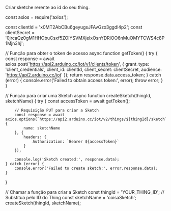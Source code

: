 Criar sketche rerente ao id do seu thing.

const axios = require('axios');

const clientId = 'x0MT2AbCBu6geyugsJFAvGzx3ggdl4p2';
const clientSecret = '0jrcaQz0gM1HHObuCsxf5ZOiYSVMXjelxOsnYDRiOO6nMuOMYTCWS4c8P1Mjn3hj';

// Função para obter o token de acesso
async function getToken() {
    try {
        const response = await axios.post('https://api2.arduino.cc/iot/v1/clients/token', {
            grant_type: 'client_credentials',
            client_id: clientId,
            client_secret: clientSecret,
            audience: 'https://api2.arduino.cc/iot'
        });
        return response.data.access_token;
    } catch (error) {
        console.error('Failed to obtain access token:', error);
        throw error;
    }
}

// Função para criar uma Sketch
async function createSketch(thingId, sketchName) {
    try {
        const accessToken = await getToken();

        // Requisição PUT para criar a Sketch
        const response = await axios.options(`https://api2.arduino.cc/iot/v2/things/${thingId}/sketch`, {
            name: sketchName
        }, {
            headers: {
                Authorization: `Bearer ${accessToken}`
            }
        });

        console.log('Sketch created:', response.data);
    } catch (error) {
        console.error('Failed to create sketch:', error.response.data);
    }
}

// Chamar a função para criar a Sketch
const thingId = 'YOUR_THING_ID'; // Substitua pelo ID do Thing
const sketchName = 'coisaSketch';
createSketch(thingId, sketchName);
